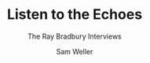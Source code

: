 ---
title: "Listen to the Echoes"
subtitle: "The Ray Bradbury Interviews"
description: ""
layout: book
author: Sam Weller
started: 2024-10-21
read: 2024-10-30
status: read
rating: 0
color: 
cover: 
pages: 284
progress: 100.00
link: 
---